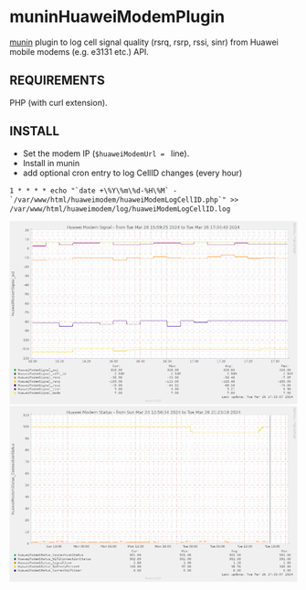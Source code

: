 # muninHuaweiModemPlugin
<a href="http://munin-monitoring.org/">munin</a> plugin to log cell signal quality (rsrq, rsrp, rssi, sinr) from Huawei mobile modems (e.g. e3131 etc.) API.

## REQUIREMENTS
PHP (with curl extension).

## INSTALL
* Set the modem IP (`$huaweiModemUrl = ` line).
* Install in munin
* add optional cron entry to log CellID changes (every hour)
```
1 * * * * echo "`date +\%Y\%m\%d-%H\%M` - `/var/www/html/huaweimodem/huaweiModemLogCellID.php`" >> /var/www/html/huaweimodem/log/huaweiModemLogCellID.log
```

<img src="screenshot.png">
<img src="screenshot2.png">